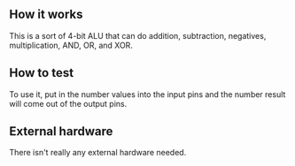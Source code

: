 <!---

This file is used to generate your project datasheet. Please fill in the information below and delete any unused
sections.

You can also include images in this folder and reference them in the markdown. Each image must be less than
512 kb in size, and the combined size of all images must be less than 1 MB.
-->

## How it works

This is a sort of 4-bit ALU that can do addition, subtraction, negatives, multiplication, AND, OR, and XOR.

## How to test

To use it, put in the number values into the input pins and the number result will come out of the output pins.


## External hardware

There isn't really any external hardware needed.
